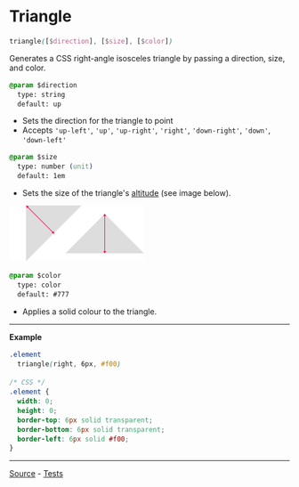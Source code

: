 # Triangle

```css
triangle([$direction], [$size], [$color])
```

Generates a CSS right-angle isosceles triangle by passing a direction, size, and color.

```css
@param $direction
  type: string
  default: up
```
* Sets the direction for the triangle to point
* Accepts `'up-left'`, `'up'`, `'up-right'`, `'right'`, `'down-right'`, `'down'`, `'down-left'`

```css
@param $size
  type: number (unit)
  default: 1em
```
* Sets the size of the triangle's [altitude](http://en.wikipedia.org/wiki/Altitude_(triangle)) (see image below).

![Diagram showing how the $size variabl affects the overall appearance of a triangle](_assets/triangle-size.png)

```css
@param $color
  type: color
  default: #777
```
* Applies a solid colour to the triangle.

---

**Example**
```css
.element
  triangle(right, 6px, #f00)

/* CSS */
.element {
  width: 0;
  height: 0;
  border-top: 6px solid transparent;
  border-bottom: 6px solid transparent;
  border-left: 6px solid #f00;
}
```

---

[Source](https://github.com/jackbrewer/stylus-mixins/blob/master/lib/stylus-mixins/triangle.styl) - [Tests](https://github.com/jackbrewer/stylus-mixins/blob/master/test/tests/triangle.styl)

